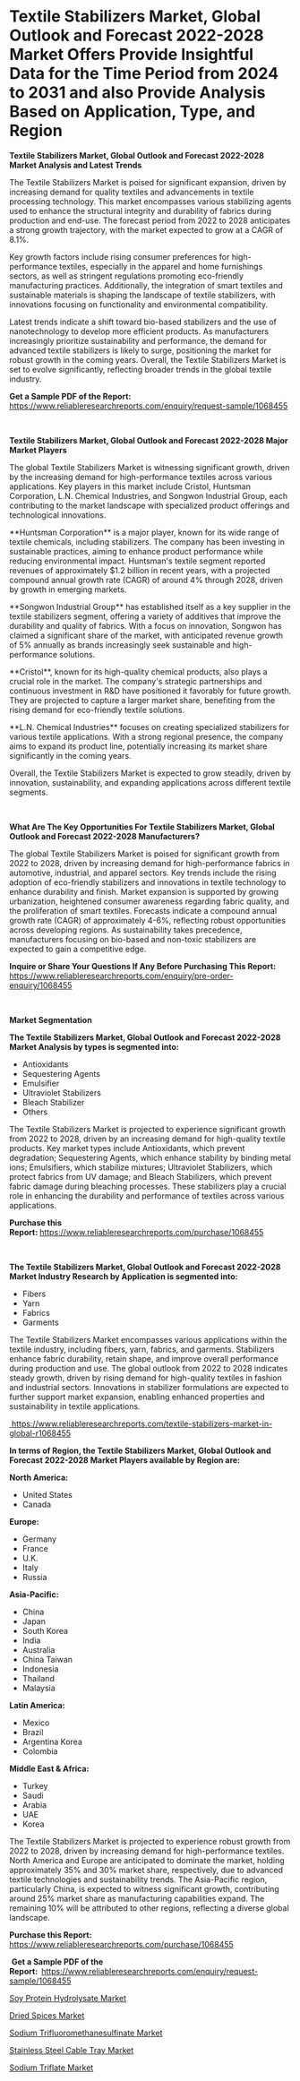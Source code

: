 <p><h1>Textile Stabilizers Market, Global Outlook and Forecast 2022-2028 Market Offers Provide Insightful Data for the Time Period from 2024 to 2031 and also Provide Analysis Based on Application, Type, and Region</h1></p><p><strong>Textile Stabilizers Market, Global Outlook and Forecast 2022-2028 Market Analysis and Latest Trends</strong></p>
<p><p>The Textile Stabilizers Market is poised for significant expansion, driven by increasing demand for quality textiles and advancements in textile processing technology. This market encompasses various stabilizing agents used to enhance the structural integrity and durability of fabrics during production and end-use. The forecast period from 2022 to 2028 anticipates a strong growth trajectory, with the market expected to grow at a CAGR of 8.1%. </p><p>Key growth factors include rising consumer preferences for high-performance textiles, especially in the apparel and home furnishings sectors, as well as stringent regulations promoting eco-friendly manufacturing practices. Additionally, the integration of smart textiles and sustainable materials is shaping the landscape of textile stabilizers, with innovations focusing on functionality and environmental compatibility.</p><p>Latest trends indicate a shift toward bio-based stabilizers and the use of nanotechnology to develop more efficient products. As manufacturers increasingly prioritize sustainability and performance, the demand for advanced textile stabilizers is likely to surge, positioning the market for robust growth in the coming years. Overall, the Textile Stabilizers Market is set to evolve significantly, reflecting broader trends in the global textile industry.</p></p>
<p><strong>Get a Sample PDF of the Report:&nbsp;</strong> <a href="https://www.reliableresearchreports.com/enquiry/request-sample/1068455">https://www.reliableresearchreports.com/enquiry/request-sample/1068455</a></p>
<p>&nbsp;</p>
<p><strong>Textile Stabilizers Market, Global Outlook and Forecast 2022-2028 Major Market Players</strong></p>
<p><p>The global Textile Stabilizers Market is witnessing significant growth, driven by the increasing demand for high-performance textiles across various applications. Key players in this market include Cristol, Huntsman Corporation, L.N. Chemical Industries, and Songwon Industrial Group, each contributing to the market landscape with specialized product offerings and technological innovations.</p><p>**Huntsman Corporation** is a major player, known for its wide range of textile chemicals, including stabilizers. The company has been investing in sustainable practices, aiming to enhance product performance while reducing environmental impact. Huntsman's textile segment reported revenues of approximately $1.2 billion in recent years, with a projected compound annual growth rate (CAGR) of around 4% through 2028, driven by growth in emerging markets.</p><p>**Songwon Industrial Group** has established itself as a key supplier in the textile stabilizers segment, offering a variety of additives that improve the durability and quality of fabrics. With a focus on innovation, Songwon has claimed a significant share of the market, with anticipated revenue growth of 5% annually as brands increasingly seek sustainable and high-performance solutions.</p><p>**Cristol**, known for its high-quality chemical products, also plays a crucial role in the market. The company's strategic partnerships and continuous investment in R&D have positioned it favorably for future growth. They are projected to capture a larger market share, benefiting from the rising demand for eco-friendly textile solutions.</p><p>**L.N. Chemical Industries** focuses on creating specialized stabilizers for various textile applications. With a strong regional presence, the company aims to expand its product line, potentially increasing its market share significantly in the coming years.</p><p>Overall, the Textile Stabilizers Market is expected to grow steadily, driven by innovation, sustainability, and expanding applications across different textile segments.</p></p>
<p>&nbsp;</p>
<p><strong>What Are The Key Opportunities For Textile Stabilizers Market, Global Outlook and Forecast 2022-2028 Manufacturers?</strong></p>
<p><p>The global Textile Stabilizers Market is poised for significant growth from 2022 to 2028, driven by increasing demand for high-performance fabrics in automotive, industrial, and apparel sectors. Key trends include the rising adoption of eco-friendly stabilizers and innovations in textile technology to enhance durability and finish. Market expansion is supported by growing urbanization, heightened consumer awareness regarding fabric quality, and the proliferation of smart textiles. Forecasts indicate a compound annual growth rate (CAGR) of approximately 4-6%, reflecting robust opportunities across developing regions. As sustainability takes precedence, manufacturers focusing on bio-based and non-toxic stabilizers are expected to gain a competitive edge.</p></p>
<p><strong>Inquire or Share Your Questions If Any Before Purchasing This Report:</strong> <a href="https://www.reliableresearchreports.com/enquiry/pre-order-enquiry/1068455">https://www.reliableresearchreports.com/enquiry/pre-order-enquiry/1068455</a></p>
<p>&nbsp;</p>
<p><strong>Market Segmentation</strong></p>
<p><strong>The Textile Stabilizers Market, Global Outlook and Forecast 2022-2028 Market Analysis by types is segmented into:</strong></p>
<p><ul><li>Antioxidants</li><li>Sequestering Agents</li><li>Emulsifier</li><li>Ultraviolet Stabilizers</li><li>Bleach Stabilizer</li><li>Others</li></ul></p>
<p><p>The Textile Stabilizers Market is projected to experience significant growth from 2022 to 2028, driven by an increasing demand for high-quality textile products. Key market types include Antioxidants, which prevent degradation; Sequestering Agents, which enhance stability by binding metal ions; Emulsifiers, which stabilize mixtures; Ultraviolet Stabilizers, which protect fabrics from UV damage; and Bleach Stabilizers, which prevent fabric damage during bleaching processes. These stabilizers play a crucial role in enhancing the durability and performance of textiles across various applications.</p></p>
<p><strong>Purchase this Report:&nbsp;</strong><a href="https://www.reliableresearchreports.com/purchase/1068455">https://www.reliableresearchreports.com/purchase/1068455</a></p>
<p>&nbsp;</p>
<p><strong>The Textile Stabilizers Market, Global Outlook and Forecast 2022-2028 Market Industry Research by Application is segmented into:</strong></p>
<p><ul><li>Fibers</li><li>Yarn</li><li>Fabrics</li><li>Garments</li></ul></p>
<p><p>The Textile Stabilizers Market encompasses various applications within the textile industry, including fibers, yarn, fabrics, and garments. Stabilizers enhance fabric durability, retain shape, and improve overall performance during production and use. The global outlook from 2022 to 2028 indicates steady growth, driven by rising demand for high-quality textiles in fashion and industrial sectors. Innovations in stabilizer formulations are expected to further support market expansion, enabling enhanced properties and sustainability in textile applications.</p></p>
<p><a href="https://www.reliableresearchreports.com/textile-stabilizers-market-in-global-r1068455">&nbsp;https://www.reliableresearchreports.com/textile-stabilizers-market-in-global-r1068455</a></p>
<p><strong>In terms of Region, the Textile Stabilizers Market, Global Outlook and Forecast 2022-2028 Market Players available by Region are:</strong></p>
<p>
    <p> <strong> North America: </strong>
        <ul>
            <li>United States</li>
            <li>Canada</li>
        </ul>
        </p> 
    <p> <strong> Europe: </strong>
        <ul>
            <li>Germany</li>
            <li>France</li>
            <li>U.K.</li>
            <li>Italy</li>
            <li>Russia</li>
        </ul>
        </p> 
    <p> <strong> Asia-Pacific: </strong>
        <ul>
            <li>China</li>
            <li>Japan</li>
            <li>South Korea</li>
            <li>India</li>
            <li>Australia</li>
            <li>China Taiwan</li>
            <li>Indonesia</li>
            <li>Thailand</li>
            <li>Malaysia</li>
        </ul>
        </p> 
    <p> <strong> Latin America: </strong>
        <ul>
            <li>Mexico</li>
            <li>Brazil</li>
            <li>Argentina Korea</li>
            <li>Colombia</li>
        </ul>
        </p> 
    <p> <strong> Middle East & Africa: </strong>
        <ul>
            <li>Turkey</li>
            <li>Saudi</li>
            <li>Arabia</li>
            <li>UAE</li>
            <li>Korea</li>
        </ul>
    </p>
    </p>
<p><p>The Textile Stabilizers Market is projected to experience robust growth from 2022 to 2028, driven by increasing demand for high-performance textiles. North America and Europe are anticipated to dominate the market, holding approximately 35% and 30% market share, respectively, due to advanced textile technologies and sustainability trends. The Asia-Pacific region, particularly China, is expected to witness significant growth, contributing around 25% market share as manufacturing capabilities expand. The remaining 10% will be attributed to other regions, reflecting a diverse global landscape.</p></p>
<p><strong>Purchase this Report: </strong><a href="https://www.reliableresearchreports.com/purchase/1068455">https://www.reliableresearchreports.com/purchase/1068455</a></p>
<p>&nbsp;<strong>Get a Sample PDF of the Report:&nbsp;&nbsp;</strong><a href="https://www.reliableresearchreports.com/enquiry/request-sample/1068455">https://www.reliableresearchreports.com/enquiry/request-sample/1068455</a></p>
<p><strong></strong></p>
<p><p><a href="https://medium.com/@rontaybrewer02024/the-soy-protein-hydrolysate-market-industry-provides-a-comprehensive-and-current-analysis-of-the-6f377c591778">Soy Protein Hydrolysate Market</a></p><p><a href="https://medium.com/@dylanpullman2023/the-global-dried-spices-market-identifies-drivers-restraints-opportunities-and-trends-0e1c997abda3">Dried Spices Market</a></p><p><a href="https://issuu.com/reportprime-2/docs/sodium-trifluoromethanesulfinate-ma_f2a5b3ad7ab4da">Sodium Trifluoromethanesulfinate Market</a></p><p><a href="https://www.linkedin.com/pulse/global-stainless-steel-cable-tray-market-projected-grow-cagr-55-5angf?trackingId=Z9L6QrYRQSCJOEss9TUPXw%3D%3D">Stainless Steel Cable Tray Market</a></p><p><a href="https://issuu.com/reportprime-2/docs/sodium-triflate-market-size-2030.pp_b836aa383e7f01">Sodium Triflate Market</a></p></p>